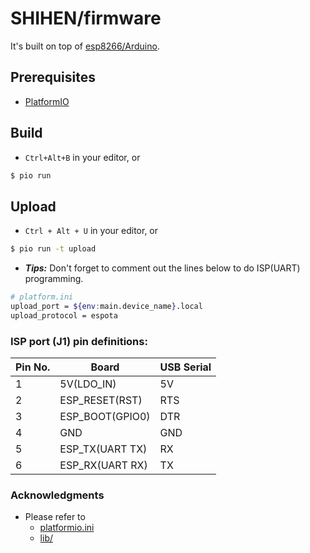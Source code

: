 # SHIHEN/firmware
It's built on top of [esp8266/Arduino](https://github.com/esp8266/Arduino).

## Prerequisites
- [PlatformIO](https://platformio.org/)

## Build
- `Ctrl+Alt+B` in your editor, or 
```bash
$ pio run
```

## Upload
- `Ctrl + Alt + U` in your editor, or 
```bash
$ pio run -t upload
```
- ***Tips:*** Don't forget to comment out the lines below to do ISP(UART) programming.
```bash
# platform.ini
upload_port = ${env:main.device_name}.local
upload_protocol = espota
```
### ISP port (J1) pin definitions:
| Pin No. | Board           | USB Serial |
| ------- | --------------- | ---------- |
| 1       | 5V(LDO_IN)      | 5V         |
| 2       | ESP_RESET(RST)  | RTS        |
| 3       | ESP_BOOT(GPIO0) | DTR        |
| 4       | GND             | GND        |
| 5       | ESP_TX(UART TX) | RX         |
| 6       | ESP_RX(UART RX) | TX         |

### Acknowledgments
- Please refer to
  - [platformio.ini](./platformio.ini)
  - [lib/](./lib)

